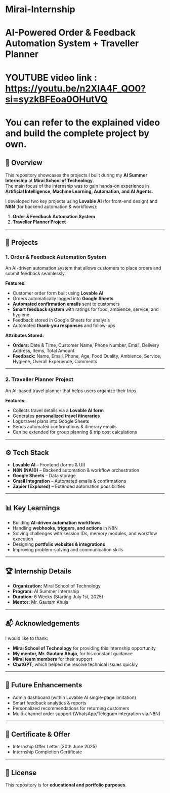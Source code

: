 # Mirai-Internship

# AI-Powered Order & Feedback Automation System + Traveller Planner


# YOUTUBE video link : https://youtu.be/n2XlA4F_QO0?si=syzkBFEoa0OHutVQ

# You can refer to the explained video and build the complete project by own.

## 📌 Overview
This repository showcases the projects I built during my **AI Summer Internship** at **Mirai School of Technology**.  
The main focus of the internship was to gain hands-on experience in **Artificial Intelligence, Machine Learning, Automation, and AI Agents**.  

I developed two key projects using **Lovable AI** (for front-end design) and **N8N** (for backend automation & workflows):

1. **Order & Feedback Automation System**  
2. **Traveller Planner Project**

---

## 🚀 Projects

### 1. Order & Feedback Automation System
An AI-driven automation system that allows customers to place orders and submit feedback seamlessly.

**Features:**
- Customer order form built using **Lovable AI**  
- Orders automatically logged into **Google Sheets**  
- **Automated confirmation emails** sent to customers  
- **Smart feedback system** with ratings for food, ambience, service, and hygiene  
- Feedback stored in Google Sheets for analysis  
- Automated **thank-you responses** and follow-ups  

**Attributes Stored:**
- **Orders:** Date & Time, Customer Name, Phone Number, Email, Delivery Address, Items, Total Amount  
- **Feedback:** Name, Email, Phone, Age, Food Quality, Ambience, Service, Hygiene, Overall Experience, Comments  

---

### 2. Traveller Planner Project
An AI-based travel planner that helps users organize their trips.

**Features:**
- Collects travel details via a **Lovable AI form**  
- Generates **personalized travel itineraries**  
- Logs travel plans into Google Sheets  
- Sends automated confirmations & itinerary emails  
- Can be extended for group planning & trip cost calculations  

---

## ⚙️ Tech Stack
- **Lovable AI** – Frontend (forms & UI)  
- **N8N (NA10)** – Backend automation & workflow orchestration  
- **Google Sheets** – Data storage  
- **Gmail Integration** – Automated emails & confirmations  
- **Zapier (Explored)** – Extended automation possibilities  

---

## 📊 Key Learnings
- Building **AI-driven automation workflows**  
- Handling **webhooks, triggers, and actions** in N8N  
- Solving challenges with session IDs, memory modules, and workflow execution  
- Designing **portfolio websites & integrations**  
- Improving problem-solving and communication skills  

---

## 🏆 Internship Details
- **Organization:** Mirai School of Technology  
- **Program:** AI Summer Internship  
- **Duration:** 6 Weeks (Starting July 1st, 2025)  
- **Mentor:** Mr. Gautam Ahuja  

---

## 📬 Acknowledgements
I would like to thank:  
- **Mirai School of Technology** for providing this internship opportunity  
- **My mentor, Mr. Gautam Ahuja**, for his constant guidance  
- **Mirai team members** for their support  
- **ChatGPT**, which helped me resolve technical issues quickly  

---

## 📌 Future Enhancements
- Admin dashboard (within Lovable AI single-page limitation)  
- Smart feedback analytics & reports  
- Personalized recommendations for returning customers  
- Multi-channel order support (WhatsApp/Telegram integration via N8N)  

---

## 🔗 Certificate & Offer
- Internship Offer Letter (30th June 2025)  
- Internship Completion Certificate  

---

## 📜 License
This repository is for **educational and portfolio purposes**.
